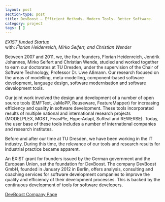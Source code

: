 ```yaml
---
layout: post
section-type: post
title: DevBoost – Efficient Methods. Modern Tools. Better Software.
category: project
tags: [ ]
---
```

_EXIST funded Startup_
<br/>with: _Florian Heidenreich, Mirko Seifert, and Christian Wender_

Between 2007 and 2011, we, the four founders, Florian Heidenreich, Jendrik Johannes, Mirko Seifert and Christian Wende, studied and worked together to earn our doctorates at TU Dresden, under the supervision of the Chair of Software Technology, Professor Dr. Uwe Aßmann. Our research focused on the areas of modelling, meta-modelling, component-based software development, language design, software modernisation and software development tools.

Our joint work involved the design and development of a number of open source tools (EMFText, JaMoPP, Reuseware, FeatureMapper) for increasing efficiency and quality in software development. These tools incorporated results of multiple national and international research projects (MODELPLEX, MOST, FeasiPle, HyperAdapt, SuReal and REWERSE). Today, the user base of these tools includes a number of international companies and research institutes.

Before and after our time at TU Dresden, we have been working in the IT industry. During this time, the relevance of our tools and research results for industrial practice became apparent.

An EXIST grant for founders issued by the German government and the European Union, set the foundation for DevBoost. The company DevBoost GmbH, founded in January 2012 in Berlin, offers analysis, consulting and coaching services for software development companies to improve the quality and efficiency of their development processes. This is backed by the continuous development of tools for software developers.

<a href="http://devboost.de/">DevBoost Company Page</a>
